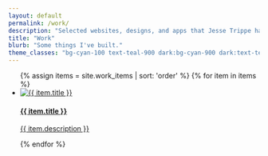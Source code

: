 ```yaml
---
layout: default
permalink: /work/
description: "Selected websites, designs, and apps that Jesse Trippe has designed and coded."
title: "Work"
blurb: "Some things I've built."
theme_classes: "bg-cyan-100 text-teal-900 dark:bg-cyan-900 dark:text-teal-200"
---
```


<section class="my-32">
	<ul class="grid sm:grid-cols-2 lg:grid-cols-3 gap-8 xl:gap-10 mb-12">
		{% assign items = site.work_items | sort: 'order' %}
		{% for item in items %}
			<li class="">
				<a href="{{ item.url }}" class="block h-full bg-cyan-200 dark:bg-black dark:bg-opacity-10 rounded-lg p-8 transform hover:scale-105 transition-transform">
					<div class="bg-cyan-300 dark:bg-cyan-400 relative h-40 overflow-hidden">
						<img class="min-w-full min-h-full transition-all" src="/images/projects/{{ item.featured }}" alt="{{ item.title }}" loading="lazy">
					</div>
					<h4 class="text-xl font-bold my-7 leading-relaxed">{{ item.title }}</h4>
					<p>{{ item.description }}</p>
				</a>
			</li>
		{% endfor %}
	</ul>
</section>
